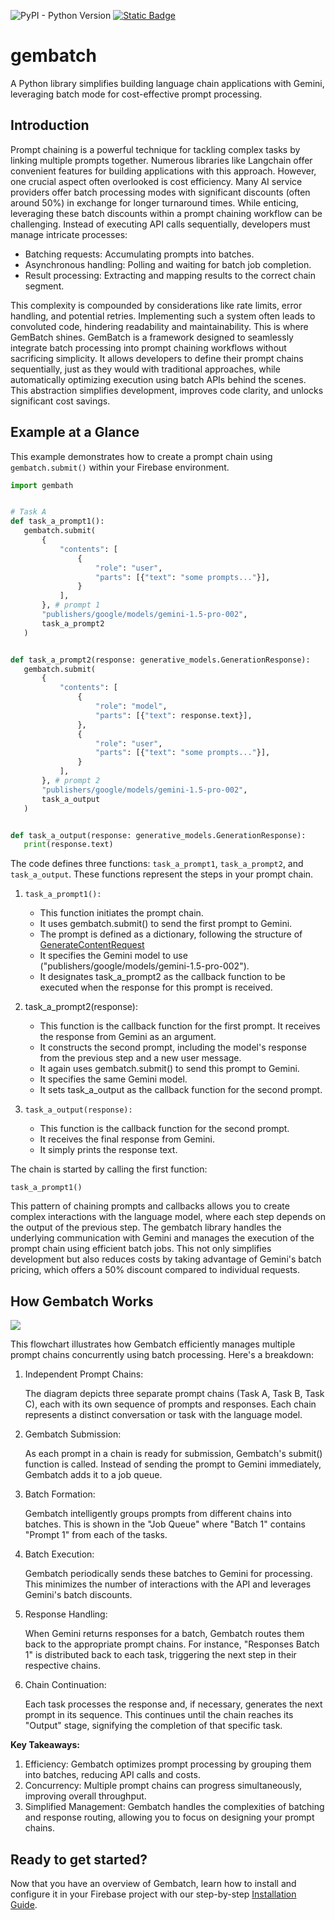 ![PyPI - Python Version](https://img.shields.io/pypi/pyversions/gembatch)
[![Static Badge](https://img.shields.io/badge/gembatch-v0.1.3-blue?logo=python)](https://pypi.org/project/gembatch/)


# gembatch

A Python library simplifies building language chain applications with Gemini, leveraging batch mode for cost-effective prompt processing.

## Introduction

Prompt chaining is a powerful technique for tackling complex tasks by linking multiple prompts together. Numerous libraries like Langchain offer convenient features for building applications with this approach. However, one crucial aspect often overlooked is cost efficiency.
Many AI service providers offer batch processing modes with significant discounts (often around 50%) in exchange for longer turnaround times. While enticing, leveraging these batch discounts within a prompt chaining workflow can be challenging. Instead of executing API calls sequentially, developers must manage intricate processes:

- Batching requests: Accumulating prompts into batches.
- Asynchronous handling: Polling and waiting for batch job completion.
- Result processing: Extracting and mapping results to the correct chain segment.

This complexity is compounded by considerations like rate limits, error handling, and potential retries. Implementing such a system often leads to convoluted code, hindering readability and maintainability.
This is where GemBatch shines. GemBatch is a framework designed to seamlessly integrate batch processing into prompt chaining workflows without sacrificing simplicity. It allows developers to define their prompt chains sequentially, just as they would with traditional approaches, while automatically optimizing execution using batch APIs behind the scenes. This abstraction simplifies development, improves code clarity, and unlocks significant cost savings.

## Example at a Glance

This example demonstrates how to create a prompt chain using `gembatch.submit()` within your Firebase environment.

```py
import gembath


# Task A
def task_a_prompt1():
   gembatch.submit(
       {
           "contents": [
               {
                   "role": "user",
                   "parts": [{"text": "some prompts..."}],
               }
           ],
       }, # prompt 1
       "publishers/google/models/gemini-1.5-pro-002",
       task_a_prompt2
   )


def task_a_prompt2(response: generative_models.GenerationResponse):
   gembatch.submit(
       {
           "contents": [
               {
                   "role": "model",
                   "parts": [{"text": response.text}],
               },
               {
                   "role": "user",
                   "parts": [{"text": "some prompts..."}],
               }
           ],
       }, # prompt 2
       "publishers/google/models/gemini-1.5-pro-002",
       task_a_output
   )


def task_a_output(response: generative_models.GenerationResponse):
   print(response.text)

```

The code defines three functions: `task_a_prompt1`, `task_a_prompt2`, and `task_a_output`. These functions represent the steps in your prompt chain.

1. `task_a_prompt1():`

    - This function initiates the prompt chain.
    - It uses gembatch.submit() to send the first prompt to Gemini.
    - The prompt is defined as a dictionary, following the structure of [GenerateContentRequest](https://cloud.google.com/vertex-ai/generative-ai/docs/model-reference/inference#request_body)
    - It specifies the Gemini model to use ("publishers/google/models/gemini-1.5-pro-002").
    - It designates task_a_prompt2 as the callback function to be executed when the response for this prompt is received.

2. task_a_prompt2(response):

    - This function is the callback function for the first prompt. It receives the response from Gemini as an argument.
    - It constructs the second prompt, including the model's response from the previous step and a new user message.
    - It again uses gembatch.submit() to send this prompt to Gemini.
    - It specifies the same Gemini model.
    - It sets task_a_output as the callback function for the second prompt.

3. `task_a_output(response):`

    - This function is the callback function for the second prompt.
    - It receives the final response from Gemini.
    - It simply prints the response text.

The chain is started by calling the first function:

```
task_a_prompt1()
```

This pattern of chaining prompts and callbacks allows you to create complex interactions with the language model, where each step depends on the output of the previous step. The gembatch library handles the underlying communication with Gemini and manages the execution of the prompt chain using efficient batch jobs. This not only simplifies development but also reduces costs by taking advantage of Gemini's batch pricing, which offers a 50% discount compared to individual requests.


## How Gembatch Works

![](./docs/gembatch_steps.gif)

This flowchart illustrates how Gembatch efficiently manages multiple prompt chains concurrently using batch processing. Here's a breakdown:

1. Independent Prompt Chains:

    The diagram depicts three separate prompt chains (Task A, Task B, Task C), each with its own sequence of prompts and responses.
    Each chain represents a distinct conversation or task with the language model.

2. Gembatch Submission:

    As each prompt in a chain is ready for submission, Gembatch's submit() function is called.
    Instead of sending the prompt to Gemini immediately, Gembatch adds it to a job queue.

3. Batch Formation:

    Gembatch intelligently groups prompts from different chains into batches.
    This is shown in the "Job Queue" where "Batch 1" contains "Prompt 1" from each of the tasks.

4. Batch Execution:

    Gembatch periodically sends these batches to Gemini for processing.
    This minimizes the number of interactions with the API and leverages Gemini's batch discounts.

5. Response Handling:

    When Gemini returns responses for a batch, Gembatch routes them back to the appropriate prompt chains.
    For instance, "Responses Batch 1" is distributed back to each task, triggering the next step in their respective chains.

6. Chain Continuation:

    Each task processes the response and, if necessary, generates the next prompt in its sequence.
    This continues until the chain reaches its "Output" stage, signifying the completion of that specific task.

**Key Takeaways:**

1. Efficiency: Gembatch optimizes prompt processing by grouping them into batches, reducing API calls and costs.
2. Concurrency: Multiple prompt chains can progress simultaneously, improving overall throughput.
3. Simplified Management: Gembatch handles the complexities of batching and response routing, allowing you to focus on designing your prompt chains.

## Ready to get started?

Now that you have an overview of Gembatch, learn how to install and configure it in your Firebase project with our step-by-step [Installation Guide](./docs/installation.md).
